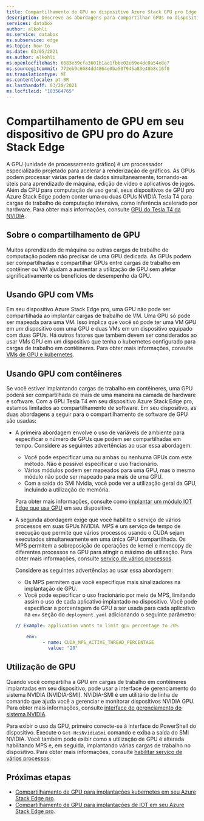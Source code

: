 ```yaml
---
title: Compartilhamento de GPU no dispositivo Azure Stack GPU pro Edge
description: Descreve as abordagens para compartilhar GPUs no dispositivo Azure Stack GPU pro Edge.
services: databox
author: alkohli
ms.service: databox
ms.subservice: edge
ms.topic: how-to
ms.date: 03/05/2021
ms.author: alkohli
ms.openlocfilehash: 6683e39cfa3601b1ae1fbbe02e69e4dc0a54e8e7
ms.sourcegitcommit: 772eb9c6684dd4864e0ba507945a83e48b8c16f0
ms.translationtype: MT
ms.contentlocale: pt-BR
ms.lasthandoff: 03/20/2021
ms.locfileid: "103564765"
---
```

# <a name="gpu-sharing-on-your-azure-stack-edge-pro-gpu-device"></a>Compartilhamento de GPU em seu dispositivo de GPU pro do Azure Stack Edge

A GPU (unidade de processamento gráfico) é um processador especializado projetado para acelerar a renderização de gráficos. As GPUs podem processar várias partes de dados simultaneamente, tornando-as úteis para aprendizado de máquina, edição de vídeo e aplicativos de jogos. Além da CPU para computação de uso geral, seus dispositivos de GPU pro Azure Stack Edge podem conter uma ou duas GPUs NVIDIA Tesla T4 para cargas de trabalho de computação intensiva, como inferência acelerado por hardware. Para obter mais informações, consulte [GPU do Tesla T4 da NVIDIA](https://www.nvidia.com/data-center/tesla-t4/).


## <a name="about-gpu-sharing"></a>Sobre o compartilhamento de GPU

Muitos aprendizado de máquina ou outras cargas de trabalho de computação podem não precisar de uma GPU dedicada. As GPUs podem ser compartilhadas e compartilhar GPUs entre cargas de trabalho em contêiner ou VM ajudam a aumentar a utilização de GPU sem afetar significativamente os benefícios de desempenho da GPU.  

## <a name="using-gpu-with-vms"></a>Usando GPU com VMs

Em seu dispositivo Azure Stack Edge pro, uma GPU não pode ser compartilhada ao implantar cargas de trabalho de VM. Uma GPU só pode ser mapeada para uma VM. Isso implica que você só pode ter uma VM GPU em um dispositivo com uma GPU e duas VMs em um dispositivo equipado com duas GPUs. Há outros fatores que também devem ser considerados ao usar VMs GPU em um dispositivo que tenha o kubernetes configurado para cargas de trabalho em contêineres. Para obter mais informações, consulte [VMs de GPU e kubernetes](azure-stack-edge-gpu-deploy-gpu-virtual-machine.md#gpu-vms-and-kubernetes).


## <a name="using-gpu-with-containers"></a>Usando GPU com contêineres

Se você estiver implantando cargas de trabalho em contêineres, uma GPU poderá ser compartilhada de mais de uma maneira na camada de hardware e software. Com a GPU Tesla T4 em seu dispositivo Azure Stack Edge pro, estamos limitados ao compartilhamento de software. Em seu dispositivo, as duas abordagens a seguir para o compartilhamento de software de GPU são usadas: 

- A primeira abordagem envolve o uso de variáveis de ambiente para especificar o número de GPUs que podem ser compartilhadas em tempo. Considere as seguintes advertências ao usar essa abordagem:

    - Você pode especificar uma ou ambas ou nenhuma GPUs com este método. Não é possível especificar o uso fracionário.
    - Vários módulos podem ser mapeados para uma GPU, mas o mesmo módulo não pode ser mapeado para mais de uma GPU.
    - Com a saída do SMI Nvidia, você pode ver a utilização geral da GPU, incluindo a utilização de memória.
    
    Para obter mais informações, consulte como [implantar um módulo IOT Edge que usa GPU](azure-stack-edge-gpu-configure-gpu-modules.md) em seu dispositivo.

- A segunda abordagem exige que você habilite o serviço de vários processos em suas GPUs NVIDIA. MPS é um serviço de tempo de execução que permite que vários processos usando o CUDA sejam executados simultaneamente em uma única GPU compartilhada. Os MPS permitem a sobreposição de operações de kernel e memcopy de diferentes processos na GPU para atingir o máximo de utilização. Para obter mais informações, consulte [serviço de vários processos](https://docs.nvidia.com/deploy/pdf/CUDA_Multi_Process_Service_Overview.pdf).

    Considere as seguintes advertências ao usar essa abordagem:
    
    - Os MPS permitem que você especifique mais sinalizadores na implantação de GPU.
    - Você pode especificar o uso fracionário por meio de MPS, limitando assim o uso de cada aplicativo implantado no dispositivo. Você pode especificar a porcentagem de GPU a ser usada para cada aplicativo na `env` seção do `deployment.yaml` adicionando o seguinte parâmetro: 

    ```yml
    // Example: application wants to limit gpu percentage to 20%
    
        env:
              - name: CUDA_MPS_ACTIVE_THREAD_PERCENTAGE 
                value: "20"    
    ```

## <a name="gpu-utilization"></a>Utilização de GPU
 
Quando você compartilha a GPU em cargas de trabalho em contêineres implantadas em seu dispositivo, pode usar a interface de gerenciamento do sistema NVIDIA (NVIDIA-SMI). NVIDIA-SMI é um utilitário de linha de comando que ajuda você a gerenciar e monitorar dispositivos NVIDIA GPU. Para obter mais informações, consulte [interface de gerenciamento do sistema NVIDIA](https://developer.nvidia.com/nvidia-system-management-interface).

Para exibir o uso da GPU, primeiro conecte-se à interface do PowerShell do dispositivo. Execute o `Get-HcsNvidiaSmi` comando e exiba a saída do SMI NVIDIA. Você também pode exibir como a utilização de GPU é alterada habilitando MPS e, em seguida, implantando várias cargas de trabalho no dispositivo. Para obter mais informações, consulte [habilitar serviço de vários processos](azure-stack-edge-gpu-connect-powershell-interface.md#enable-multi-process-service-mps).


## <a name="next-steps"></a>Próximas etapas

- [Compartilhamento de GPU para implantações kubernetes em seu Azure Stack Edge pro](azure-stack-edge-gpu-deploy-kubernetes-gpu-sharing.md).
- [Compartilhamento de GPU para implantações de IOT em seu Azure Stack Edge pro](azure-stack-edge-gpu-deploy-iot-edge-gpu-sharing.md).
